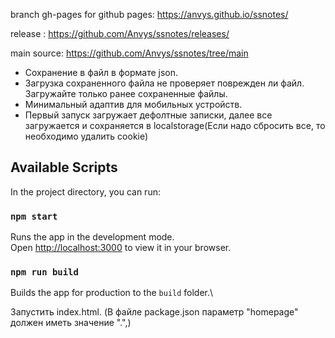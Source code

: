 branch gh-pages for github pages: https://anvys.github.io/ssnotes/

release : https://github.com/Anvys/ssnotes/releases/

main source: https://github.com/Anvys/ssnotes/tree/main

- Сохранение в файл в формате json.
- Загрузка сохраненного файла не проверяет поврежден ли файл. Загружайте только ранее сохраненные файлы.
- Минимальный адаптив для мобильных устройств.
- Первый запуск загружает дефолтные записки, далее все загружается и сохраняется в localstorage(Если надо сбросить все, то необходимо удалить cookie)


## Available Scripts

In the project directory, you can run:

### `npm start`

Runs the app in the development mode.\
Open [http://localhost:3000](http://localhost:3000) to view it in your browser.

### `npm run build`

Builds the app for production to the `build` folder.\

Запустить index.html. (В файле package.json параметр "homepage" должен иметь значение ".",)